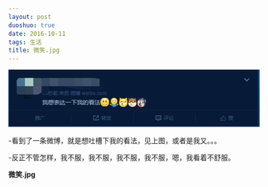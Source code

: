 ```yaml
---
layout: post
duoshuo: true
date: 2016-10-11
tags: 生活
title: 微笑.jpg
---
```

![nami](/life/2016/2016res/2016-10-11.png)


-看到了一条微博，就是想吐槽下我的看法，见上图，或者是我又。。。

-反正不管怎样，我不服，我不服，我不服，我不服，嗯，我看着不舒服。

**微笑.jpg**
